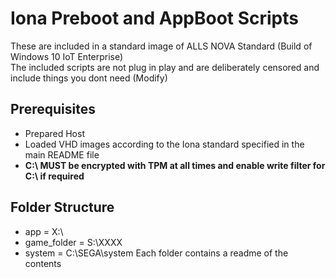 # Iona Preboot and AppBoot Scripts
These are included in a standard image of ALLS NOVA Standard (Build of Windows 10 IoT Enterprise)<br/>
The included scripts are not plug in play and are deliberately censored and include things you dont need (Modify)

## Prerequisites
* Prepared Host
* Loaded VHD images according to the Iona standard specified in the main README file
* **C:\ MUST be encrypted with TPM at all times and enable write filter for C:\ if required**

## Folder Structure
* app = X:\
* game_folder = S:\XXXX
* system = C:\SEGA\system
Each folder contains a readme of the contents
